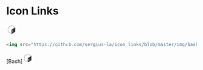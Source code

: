 # Icon Links

[logo]: https://github.com/sergius-la/icon_links/blob/master/img/bash.png "Logo Title Text 2"

<img src="https://github.com/sergius-la/icon_links/blob/master/img/bash.png" width="28" height="28">

```html
<img src="https://github.com/sergius-la/icon_links/blob/master/img/bash.png" width="28" height="28"> Bash
``` 

[Bash]<img src="https://github.com/sergius-la/icon_links/blob/master/img/bash.png" width="28" height="28">